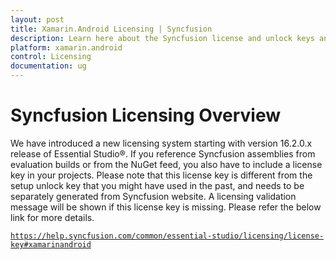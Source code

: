 ```yaml
---
layout: post
title: Xamarin.Android Licensing | Syncfusion
description: Learn here about the Syncfusion license and unlock keys and difference between license and unlock keys.
platform: xamarin.android
control: Licensing
documentation: ug
---
```


# Syncfusion Licensing Overview
We have introduced a new licensing system starting with version 16.2.0.x release of Essential Studio®. If you reference Syncfusion assemblies from evaluation builds or from the NuGet feed, you also have to include a license key in your projects. Please note that this license key is different from the setup unlock key that you might have used in the past, and needs to be separately generated from Syncfusion website. A licensing validation message will be shown if this license key is missing. Please refer the below link for more details.
 
 
[`https://help.syncfusion.com/common/essential-studio/licensing/license-key#xamarinandroid`](https://help.syncfusion.com/common/essential-studio/licensing/license-key#xamarinandroid)

